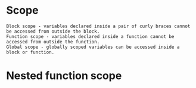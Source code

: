 # Scope
    Block scope - variables declared inside a pair of curly braces cannot be accessed from outside the block.
    Function scope - variables declared inside a function cannot be accessed from outside the function.
    Global scope - globally scoped variables can be accessed inside a block or function.

# Nested function scope
